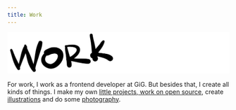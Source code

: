 ```yaml
---
title: Work
---
```


![Work](/assets/title-work.svg)

For work, I work as a frontend developer at GiG. But besides that, I create all kinds of things. I make my own [little projects, work on open source](/work/code), create [illustrations](/work/illustration) and do some [photography](/work/photography).
